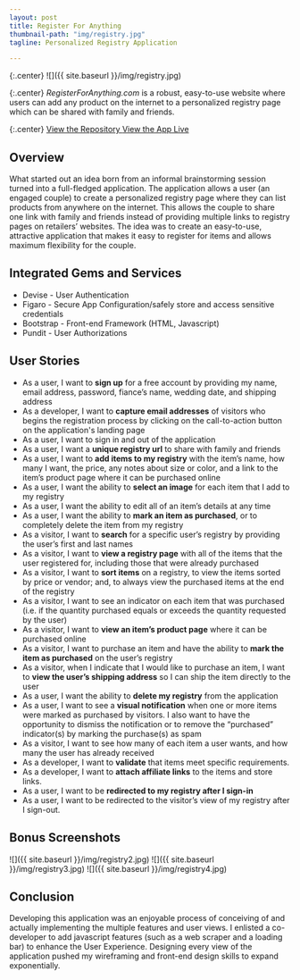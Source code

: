 ```yaml
---
layout: post
title: Register For Anything
thumbnail-path: "img/registry.jpg"
tagline: Personalized Registry Application

---
```

{:.center}
![]({{ site.baseurl }}/img/registry.jpg)

{:.center}
_RegisterForAnything.com_ is a robust, easy-to-use website where users can add any product on the internet to a personalized registry page which can be shared with family and friends.

{:.center}
<a href="https://github.com/comfortcode/registry" target="_blank" class="button">View the Repository
  <i class="fa fa-fw fa-github"></i>
</a>
<a href="http://www.registerforanything.com/" target="_blank" class="button">View the App Live
  <i class="fa fa-fw fa-external-link-square"></i>
</a>

## Overview
What started out an idea born from an informal brainstorming session turned into a full-fledged application. The application allows a user (an engaged couple) to create a personalized registry page where they can list products from anywhere on the internet. This allows the couple to share one link with family and friends instead of providing multiple links to registry pages on retailers’ websites. The idea was to create an easy-to-use, attractive application that makes it easy to register for items and allows maximum flexibility for the couple. 

## Integrated Gems and Services
* Devise - User Authentication
* Figaro - Secure App Configuration/safely store and access sensitive credentials
* Bootstrap - Front-end Framework (HTML, Javascript)
* Pundit - User Authorizations

## User Stories
* As a user, I want to **sign up** for a free account by providing my name, email address, password, fiance’s name, wedding date, and shipping address
* As a developer, I want to **capture email addresses** of visitors who begins the registration process by clicking on the call-to-action button on the application's landing page
* As a user, I want to sign in and out of the application
* As a user, I want a **unique registry url** to share with family and friends 
* As a user, I want to **add items to my registry** with the item’s name, how many I want, the price, any notes about size or color, and a link to the item’s product page where it can be purchased online
* As a user, I want the ability to **select an image** for each item that I add to my registry
* As a user, I want the ability to edit all of an item’s details at any time
* As a user, I want the ability to **mark an item as purchased**, or to completely delete the item from my registry 
* As a visitor, I want to **search** for a specific user’s registry by providing the user’s first and last names
* As a visitor, I want to **view a registry page** with all of the items that the user registered for, including those that were already purchased
* As a visitor, I want to **sort items** on a registry, to view the items sorted by price or vendor; and, to always view the purchased items at the end of the registry
* As a visitor, I want to see an indicator on each item that was purchased (i.e. if the quantity  purchased equals or exceeds the quantity requested by the user)
* As a visitor, I want to **view an item’s product page** where it can be purchased online
* As a visitor, I want to purchase an item and have the ability to **mark the item as purchased** on the user’s registry
* As a visitor, when I indicate that I would like to purchase an item, I want to **view the user’s shipping address** so I can ship the item directly to the user 
* As a user, I want the ability to **delete my registry** from the application
* As a user, I want to see a **visual notification** when one or more items were marked as purchased by visitors. I also want to have the opportunity to dismiss the notification or to remove the “purchased” indicator(s) by marking the purchase(s) as spam 
* As a visitor, I want to see how many of each item a user wants, and how many the user has already received
* As a developer, I want to **validate** that items meet specific requirements.
* As a developer, I want to **attach affiliate links** to the items and store links.
 * As a user, I want to be **redirected to my registry after I sign-in**
 * As a user, I want to be redirected to the visitor’s view of my registry after I sign-out.

## Bonus Screenshots
![]({{ site.baseurl }}/img/registry2.jpg)
![]({{ site.baseurl }}/img/registry3.jpg)
![]({{ site.baseurl }}/img/registry4.jpg)


## Conclusion
Developing this application was an enjoyable process of conceiving of and actually implementing the multiple features and user views. I enlisted a co-developer to add javascript features (such as a web scraper and a loading bar) to enhance the User Experience. Designing every view of the application pushed my wireframing and front-end design skills to expand exponentially.